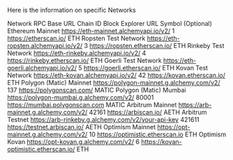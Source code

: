 Here is the information on specific Networks

Network	RPC Base URL	Chain ID	Block Explorer URL	Symbol (Optional)
Ethereum Mainnet	https://eth-mainnet.alchemyapi.io/v2/	1	https://etherscan.io/	ETH
Ropsten Test Network	https://eth-ropsten.alchemyapi.io/v2/	3	https://ropsten.etherscan.io/	ETH
Rinkeby Test Network	https://eth-rinkeby.alchemyapi.io/v2/	4	https://rinkeby.etherscan.io/	ETH
Goerli Test Network	https://eth-goerli.alchemyapi.io/v2/	5	https://goerli.etherscan.io/	ETH
Kovan Test Network	https://eth-kovan.alchemyapi.io/v2/	42	https://kovan.etherscan.io/	ETH
Polygon (Matic) Mainnet	https://polygon-mainnet.g.alchemy.com/v2/	137	https://polygonscan.com/	MATIC
Polygon (Matic) Mumbai	https://polygon-mumbai.g.alchemy.com/v2/	80001	https://mumbai.polygonscan.com	MATIC
Arbitrum Mainnet	https://arb-mainnet.g.alchemy.com/v2/	42161	https://arbiscan.io/	AETH
Arbitrum Testnet	https://arb-rinkeby.g.alchemy.com/v2/your-api-key	421611	https://testnet.arbiscan.io/	AETH
Optimism Mainnet	https://opt-mainnet.g.alchemy.com/v2/	10	https://optimistic.etherscan.io	ETH
Optimism Kovan	https://opt-kovan.g.alchemy.com/v2/	6	https://kovan-optimistic.etherscan.io/	ETH
